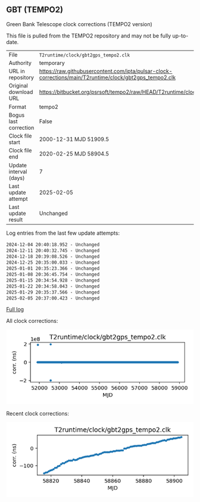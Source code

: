 
## GBT (TEMPO2)

Green Bank Telescope clock corrections (TEMPO2 version)

This file is pulled from the TEMPO2 repository and may not be fully
up-to-date.

|     |     |
|:--- |:--- |
| File | `T2runtime/clock/gbt2gps_tempo2.clk` |
| Authority | temporary |
| URL in repository | <https://raw.githubusercontent.com/ipta/pulsar-clock-corrections/main/T2runtime/clock/gbt2gps_tempo2.clk> |
| Original download URL | <https://bitbucket.org/psrsoft/tempo2/raw/HEAD/T2runtime/clock/gbt2gps.clk> |
| Format | tempo2 |
| Bogus last correction | False |
| Clock file start | 2000-12-31 MJD 51909.5 |
| Clock file end | 2020-02-25 MJD 58904.5 |
| Update interval (days) | 7 |
| Last update attempt | 2025-02-05 |
| Last update result | Unchanged |

Log entries from the last few update attempts:
```
2024-12-04 20:40:18.952 - Unchanged
2024-12-11 20:40:32.745 - Unchanged
2024-12-18 20:39:08.526 - Unchanged
2024-12-25 20:35:00.033 - Unchanged
2025-01-01 20:35:23.366 - Unchanged
2025-01-08 20:36:45.754 - Unchanged
2025-01-15 20:34:54.928 - Unchanged
2025-01-22 20:34:58.043 - Unchanged
2025-01-29 20:35:37.566 - Unchanged
2025-02-05 20:37:00.423 - Unchanged
```
[Full log](https://raw.githubusercontent.com/ipta/pulsar-clock-corrections/main/log/T2runtime/clock/gbt2gps_tempo2.clk.log)


All clock corrections:

![plot of all clock corrections](gbt2gps_tempo2.clk.png "All corrections")

Recent clock corrections:

![plot of recent clock corrections](gbt2gps_tempo2.clk.short.png "Recent corrections")

